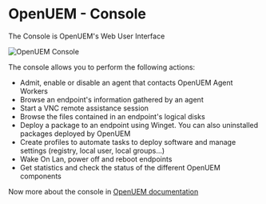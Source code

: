# OpenUEM - Console

The Console is OpenUEM's Web User Interface

![OpenUEM Console](https://openuem.eu/assets/images/computers_list-f73a20393ef227fa2509c0230a417c04.png)

The console allows you to perform the following actions:

- Admit, enable or disable an agent that contacts OpenUEM Agent Workers
- Browse an endpoint's information gathered by an agent
- Start a VNC remote assistance session
- Browse the files contained in an endpoint's logical disks
- Deploy a package to an endpoint using Winget. You can also uninstalled packages deployed by OpenUEM
- Create profiles to automate tasks to deploy software and manage settings (registry, local user, local groups...)
- Wake On Lan, power off and reboot endpoints
- Get statistics and check the status of the different OpenUEM components

Now more about the console in [OpenUEM documentation](https://openuem.eu/docs/Console/intro)
